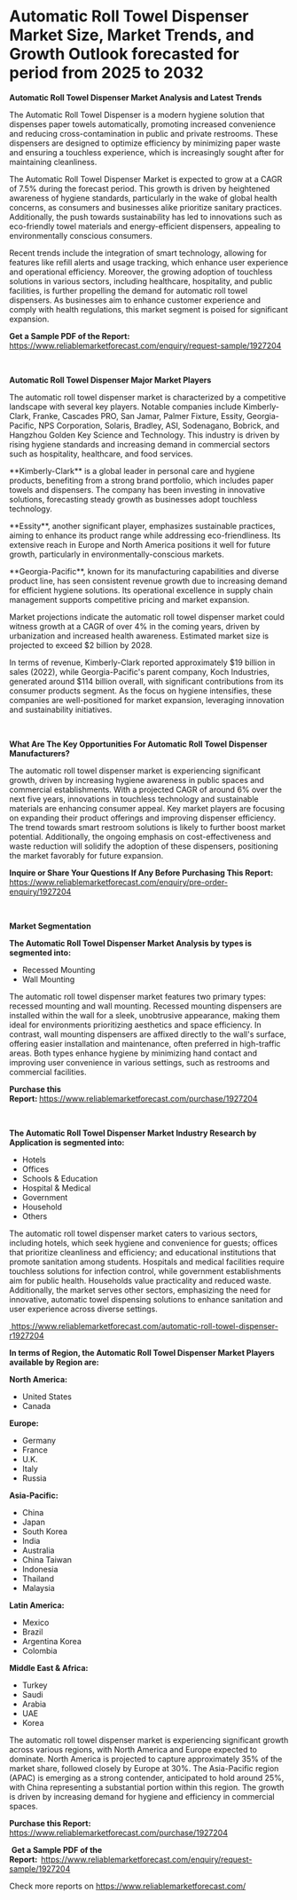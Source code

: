 <p><h1>Automatic Roll Towel Dispenser Market Size, Market Trends, and Growth Outlook forecasted for period from 2025 to 2032</h1></p><p><strong>Automatic Roll Towel Dispenser Market Analysis and Latest Trends</strong></p>
<p><p>The Automatic Roll Towel Dispenser is a modern hygiene solution that dispenses paper towels automatically, promoting increased convenience and reducing cross-contamination in public and private restrooms. These dispensers are designed to optimize efficiency by minimizing paper waste and ensuring a touchless experience, which is increasingly sought after for maintaining cleanliness.</p><p>The Automatic Roll Towel Dispenser Market is expected to grow at a CAGR of 7.5% during the forecast period. This growth is driven by heightened awareness of hygiene standards, particularly in the wake of global health concerns, as consumers and businesses alike prioritize sanitary practices. Additionally, the push towards sustainability has led to innovations such as eco-friendly towel materials and energy-efficient dispensers, appealing to environmentally conscious consumers.</p><p>Recent trends include the integration of smart technology, allowing for features like refill alerts and usage tracking, which enhance user experience and operational efficiency. Moreover, the growing adoption of touchless solutions in various sectors, including healthcare, hospitality, and public facilities, is further propelling the demand for automatic roll towel dispensers. As businesses aim to enhance customer experience and comply with health regulations, this market segment is poised for significant expansion.</p></p>
<p><strong>Get a Sample PDF of the Report:&nbsp;</strong> <a href="https://www.reliablemarketforecast.com/enquiry/request-sample/1927204?utm_campaign=1899&utm_medium=2&utm_source=Github&utm_content=ia&utm_term=15012025&utm_id=automatic-roll-towel-dispenser">https://www.reliablemarketforecast.com/enquiry/request-sample/1927204</a></p>
<p>&nbsp;</p>
<p><strong>Automatic Roll Towel Dispenser Major Market Players</strong></p>
<p><p>The automatic roll towel dispenser market is characterized by a competitive landscape with several key players. Notable companies include Kimberly-Clark, Franke, Cascades PRO, San Jamar, Palmer Fixture, Essity, Georgia-Pacific, NPS Corporation, Solaris, Bradley, ASI, Sodenagano, Bobrick, and Hangzhou Golden Key Science and Technology. This industry is driven by rising hygiene standards and increasing demand in commercial sectors such as hospitality, healthcare, and food services.</p><p>**Kimberly-Clark** is a global leader in personal care and hygiene products, benefiting from a strong brand portfolio, which includes paper towels and dispensers. The company has been investing in innovative solutions, forecasting steady growth as businesses adopt touchless technology.</p><p>**Essity**, another significant player, emphasizes sustainable practices, aiming to enhance its product range while addressing eco-friendliness. Its extensive reach in Europe and North America positions it well for future growth, particularly in environmentally-conscious markets.</p><p>**Georgia-Pacific**, known for its manufacturing capabilities and diverse product line, has seen consistent revenue growth due to increasing demand for efficient hygiene solutions. Its operational excellence in supply chain management supports competitive pricing and market expansion.</p><p>Market projections indicate the automatic roll towel dispenser market could witness growth at a CAGR of over 4% in the coming years, driven by urbanization and increased health awareness. Estimated market size is projected to exceed $2 billion by 2028.</p><p>In terms of revenue, Kimberly-Clark reported approximately $19 billion in sales (2022), while Georgia-Pacific's parent company, Koch Industries, generated around $114 billion overall, with significant contributions from its consumer products segment. As the focus on hygiene intensifies, these companies are well-positioned for market expansion, leveraging innovation and sustainability initiatives.</p></p>
<p>&nbsp;</p>
<p><strong>What Are The Key Opportunities For Automatic Roll Towel Dispenser Manufacturers?</strong></p>
<p><p>The automatic roll towel dispenser market is experiencing significant growth, driven by increasing hygiene awareness in public spaces and commercial establishments. With a projected CAGR of around 6% over the next five years, innovations in touchless technology and sustainable materials are enhancing consumer appeal. Key market players are focusing on expanding their product offerings and improving dispenser efficiency. The trend towards smart restroom solutions is likely to further boost market potential. Additionally, the ongoing emphasis on cost-effectiveness and waste reduction will solidify the adoption of these dispensers, positioning the market favorably for future expansion.</p></p>
<p><strong>Inquire or Share Your Questions If Any Before Purchasing This Report:</strong> <a href="https://www.reliablemarketforecast.com/enquiry/pre-order-enquiry/1927204?utm_campaign=1899&utm_medium=2&utm_source=Github&utm_content=ia&utm_term=15012025&utm_id=automatic-roll-towel-dispenser">https://www.reliablemarketforecast.com/enquiry/pre-order-enquiry/1927204</a></p>
<p>&nbsp;</p>
<p><strong>Market Segmentation</strong></p>
<p><strong>The Automatic Roll Towel Dispenser Market Analysis by types is segmented into:</strong></p>
<p><ul><li>Recessed Mounting</li><li>Wall Mounting</li></ul></p>
<p><p>The automatic roll towel dispenser market features two primary types: recessed mounting and wall mounting. Recessed mounting dispensers are installed within the wall for a sleek, unobtrusive appearance, making them ideal for environments prioritizing aesthetics and space efficiency. In contrast, wall mounting dispensers are affixed directly to the wall's surface, offering easier installation and maintenance, often preferred in high-traffic areas. Both types enhance hygiene by minimizing hand contact and improving user convenience in various settings, such as restrooms and commercial facilities.</p></p>
<p><strong>Purchase this Report:&nbsp;</strong><a href="https://www.reliablemarketforecast.com/purchase/1927204?utm_campaign=1899&utm_medium=2&utm_source=Github&utm_content=ia&utm_term=15012025&utm_id=automatic-roll-towel-dispenser">https://www.reliablemarketforecast.com/purchase/1927204</a></p>
<p>&nbsp;</p>
<p><strong>The Automatic Roll Towel Dispenser Market Industry Research by Application is segmented into:</strong></p>
<p><ul><li>Hotels</li><li>Offices</li><li>Schools & Education</li><li>Hospital & Medical</li><li>Government</li><li>Household</li><li>Others</li></ul></p>
<p><p>The automatic roll towel dispenser market caters to various sectors, including hotels, which seek hygiene and convenience for guests; offices that prioritize cleanliness and efficiency; and educational institutions that promote sanitation among students. Hospitals and medical facilities require touchless solutions for infection control, while government establishments aim for public health. Households value practicality and reduced waste. Additionally, the market serves other sectors, emphasizing the need for innovative, automatic towel dispensing solutions to enhance sanitation and user experience across diverse settings.</p></p>
<p><a href="https://www.reliablemarketforecast.com/automatic-roll-towel-dispenser-r1927204?utm_campaign=1899&utm_medium=2&utm_source=Github&utm_content=ia&utm_term=15012025&utm_id=automatic-roll-towel-dispenser">&nbsp;https://www.reliablemarketforecast.com/automatic-roll-towel-dispenser-r1927204</a></p>
<p><strong>In terms of Region, the Automatic Roll Towel Dispenser Market Players available by Region are:</strong></p>
<p>
    <p> <strong> North America: </strong>
        <ul>
            <li>United States</li>
            <li>Canada</li>
        </ul>
        </p> 
    <p> <strong> Europe: </strong>
        <ul>
            <li>Germany</li>
            <li>France</li>
            <li>U.K.</li>
            <li>Italy</li>
            <li>Russia</li>
        </ul>
        </p> 
    <p> <strong> Asia-Pacific: </strong>
        <ul>
            <li>China</li>
            <li>Japan</li>
            <li>South Korea</li>
            <li>India</li>
            <li>Australia</li>
            <li>China Taiwan</li>
            <li>Indonesia</li>
            <li>Thailand</li>
            <li>Malaysia</li>
        </ul>
        </p> 
    <p> <strong> Latin America: </strong>
        <ul>
            <li>Mexico</li>
            <li>Brazil</li>
            <li>Argentina Korea</li>
            <li>Colombia</li>
        </ul>
        </p> 
    <p> <strong> Middle East & Africa: </strong>
        <ul>
            <li>Turkey</li>
            <li>Saudi</li>
            <li>Arabia</li>
            <li>UAE</li>
            <li>Korea</li>
        </ul>
    </p>
    </p>
<p><p>The automatic roll towel dispenser market is experiencing significant growth across various regions, with North America and Europe expected to dominate. North America is projected to capture approximately 35% of the market share, followed closely by Europe at 30%. The Asia-Pacific region (APAC) is emerging as a strong contender, anticipated to hold around 25%, with China representing a substantial portion within this region. The growth is driven by increasing demand for hygiene and efficiency in commercial spaces.</p></p>
<p><strong>Purchase this Report: </strong><a href="https://www.reliablemarketforecast.com/purchase/1927204?utm_campaign=1899&utm_medium=2&utm_source=Github&utm_content=ia&utm_term=15012025&utm_id=automatic-roll-towel-dispenser">https://www.reliablemarketforecast.com/purchase/1927204</a></p>
<p>&nbsp;<strong>Get a Sample PDF of the Report:&nbsp;&nbsp;</strong><a href="https://www.reliablemarketforecast.com/enquiry/request-sample/1927204?utm_campaign=1899&utm_medium=2&utm_source=Github&utm_content=ia&utm_term=15012025&utm_id=automatic-roll-towel-dispenser">https://www.reliablemarketforecast.com/enquiry/request-sample/1927204</a></p>
<p><strong></strong></p>
<p>Check more reports on <a href="https://www.reliablemarketforecast.com/?utm_campaign=1899&utm_medium=2&utm_source=Github&utm_content=ia&utm_term=15012025&utm_id=automatic-roll-towel-dispenser">https://www.reliablemarketforecast.com/</a></p>